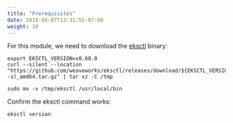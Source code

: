 ```yaml
---
title: "Prerequisites"
date: 2018-08-07T13:31:55-07:00
weight: 10
---
```


For this module, we need to download the <a href="https://eksctl.io/" rel="noopener noreferrer">eksctl</a> binary:
```
export EKSCTL_VERSION=v0.68.0
curl --silent --location "https://github.com/weaveworks/eksctl/releases/download/${EKSCTL_VERSION}/eksctl_$(uname -s)_amd64.tar.gz" | tar xz -C /tmp

sudo mv -v /tmp/eksctl /usr/local/bin
```

Confirm the eksctl command works:
```
eksctl version  
```
